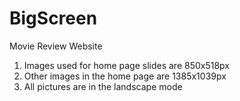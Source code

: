 # BigScreen
Movie Review Website

1. Images used for home page slides are 850x518px
2. Other images in the home page are 1385x1039px
3. All pictures are in the landscape mode